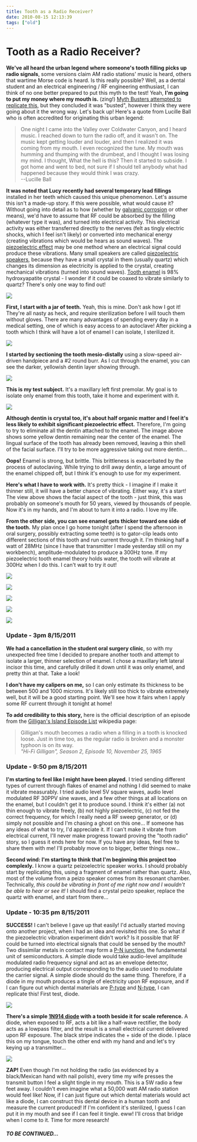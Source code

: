```yaml
---
title: Tooth as a Radio Receiver?
date: 2010-08-15 12:13:39
tags: ["old"]
---
```


# Tooth as a Radio Receiver?

__We've all heard the urban legend where someone's tooth filling picks up radio signals__, some versions claim AM radio stations' music is heard, others that wartime Morse code is heard. Is this really possible? Well, as a dental student and an electrical engineering / RF engineering enthusiast, I can think of no one better prepared to put this myth to the test! Yeah, __I'm going to put my money where my mouth is.__ (zing!) [Myth Busters attempted to replicate this](http://www.youtube.com/watch?v=OwfAyo4twqg), but they concluded it was "busted", however I think they were going about it the wrong way. Let's back up! Here's a quote from Lucille Ball who is often accredited for originating this urban legend:

<blockquote class="wp-block-quote"><p>One night I came into the Valley over Coldwater Canyon, and I heard music. I reached down to turn the radio off, and it wasn't on. The music kept getting louder and louder, and then I realized it was coming from my mouth. I even recognized the tune. My mouth was humming and thumping with the drumbeat, and I thought I was losing my mind. I thought, What the hell is this? Then it started to subside. I got home and went to bed, not sure if I should tell anybody what had happened because they would think I was crazy.<br/>--Lucille Ball</p></blockquote>

__It was noted that Lucy recently had several temporary lead fillings__ installed in her teeth which caused this unique phenomenon. Let's assume this isn't a made-up story. If this were possible, what would cause it? Without going into detail as to how (whether by [galvanic corrosion](http://en.wikipedia.org/wiki/Galvanic_corrosion) or other means), we'd have to assume that RF could be absorbed by the filling (whatever type it was), and turned into electrical activity. This electrical activity was either transferred directly to the nerves (felt as tingly electric shocks, which I feel isn't likely) or converted into mechanical energy (creating vibrations which would be hears as sound waves). The [piezoelectric effect](http://en.wikipedia.org/wiki/Piezoelectricity) may be one method where an electrical signal could produce these vibrations. Many small speakers are called [piezoelectric speakers](http://en.wikipedia.org/wiki/Loudspeaker#Piezoelectric_speakers), because they have a small crystal in them (usually quartz) which changes its dimension as electricity is applied to the crystal, creating mechanical vibrations (turned into sound waves). [Tooth enamel](http://en.wikipedia.org/wiki/Tooth_enamel) is 98% hydroxyapatite crystal - I wonder if it could be coaxed to vibrate similarly to quartz? There's only one way to find out!

<div class="text-center img-border">

[![](https://swharden.com/static/2010/08/15/IMG_5554_thumb.jpg)](https://swharden.com/static/2010/08/15/IMG_5554.jpg)

</div>

__First, I start with a jar of teeth.__ Yeah, this is mine. Don't ask how I got it! They're all nasty as heck, and require sterilization before I will touch them without gloves. There are many advantages of spending every day in a medical setting, one of which is easy access to an autoclave! After picking a tooth which I think will have a lot of enamel I can isolate, I sterilized it.

<div class="text-center img-border">

[![](https://swharden.com/static/2010/08/15/IMG_5562_thumb.jpg)](https://swharden.com/static/2010/08/15/IMG_5562.jpg)

</div>

__I started by sectioning the tooth mesio-distally__ using a slow-speed air-driven handpiece and a \#2 round burr. As I cut through the enamel, you can see the darker, yellowish dentin layer showing through.

<div class="text-center img-border">

[![](https://swharden.com/static/2010/08/15/IMG_5563_thumb.jpg)](https://swharden.com/static/2010/08/15/IMG_5563.jpg)

</div>

__This is my test subject.__ It's a maxillary left first premolar. My goal is to isolate only enamel from this tooth, take it home and experiment with it.

<div class="text-center img-border">

[![](https://swharden.com/static/2010/08/15/IMG_5567_thumb.jpg)](https://swharden.com/static/2010/08/15/IMG_5567.jpg)

</div>

__Although dentin is crystal too, it's about half organic matter and I feel it's less likely to exhibit significant piezoelectric effect.__ Therefore, I'm going to try to eliminate all the dentin attached to the enamel. The image above shows some yellow dentin remaining near the center of the enamel. The lingual surface of the tooth has already been removed, leaving a thin shell of the facial surface. I'll try to be more aggressive taking out more dentin...

__Oops!__ Enamel is strong, but brittle. This brittleness is exacerbated by the process of autoclaving. While trying to drill away dentin, a large amount of the enamel chipped off, but I think it's enough to use for my experiment.

__Here's what I have to work with.__ It's pretty thick - I imagine if I make it thinner still, it will have a better chance of vibrating. Either way, it's a start! The view above shows the facial aspect of the tooth - just think, this was probably on someone's mouth for 50 years, viewed by thousands of people. Now it's in my hands, and I'm about to turn it into a radio. I love my life.

__From the other side, you can see enamel gets thicker toward one side of the tooth.__ My plan once I go home tonight (after I spend the afternoon in oral surgery, possibly extracting some teeth) is to gator-clip leads onto different sections of this tooth and run current through it. I'm thinking half a watt of 28MHz (since I have that transmitter I made yesterday still on my workbench), amplitude-modulated to produce a 300Hz tone. If my piezoelectric tooth enamel theory holds water, the tooth will vibrate at 300Hz when I do this. I can't wait to try it out!

<div class="text-center img-border">

[![](https://swharden.com/static/2010/08/15/IMG_5570_thumb.jpg)](https://swharden.com/static/2010/08/15/IMG_5570.jpg)

[![](https://swharden.com/static/2010/08/15/IMG_5573_thumb.jpg)](https://swharden.com/static/2010/08/15/IMG_5573.jpg)

[![](https://swharden.com/static/2010/08/15/IMG_5577_thumb.jpg)](https://swharden.com/static/2010/08/15/IMG_5577.jpg)

[![](https://swharden.com/static/2010/08/15/IMG_5578_thumb.jpg)](https://swharden.com/static/2010/08/15/IMG_5578.jpg)

[![](https://swharden.com/static/2010/08/15/IMG_5583_thumb.jpg)](https://swharden.com/static/2010/08/15/IMG_5583.jpg)

</div>

### Update - 3pm 8/15/2011

__We had a cancellation in the student oral surgery clinic__, so with my unexpected free time I decided to prepare another tooth and attempt to isolate a larger, thinner selection of enamel. I chose a maxillary left lateral incisor this time, and carefully drilled it down until it was only enamel, and pretty thin at that. Take a look!

__I don't have my calipers on me,__ so I can only estimate its thickness to be between 500 and 1000 microns. It's likely still too thick to vibrate extremely well, but it will be a good starting point. We'll see how it fairs when I apply some RF current through it tonight at home!

__To add credibility to this story,__ here is the official description of an episode from the [Gilligan's Island Episode List](http://en.wikipedia.org/wiki/List_of_Gilligan's_Island_episodes) wikipedia page:

<blockquote class="wp-block-quote"><p>Gilligan's mouth becomes a radio when a filling in a tooth is knocked loose. Just in time too, as the regular radio is broken and a monster typhoon is on its way.<br/><i>"Hi-Fi Gilligan", Season 2, Episode 10, November 25, 1965</i></p></blockquote>

### Update - 9:50 pm 8/15/2011

__I'm starting to feel like I might have been played.__ I tried sending different types of current through flakes of enamel and nothing I did seemed to make it vibrate measurably. I tried audio level 5V square waves, audio level modulated RF 30PPV sine waves, and a few other things at all locations on the enamel, but I couldn't get it to produce sound. I think it's either (a) not thin enough to vibrate freely, (b) not highly piezoelectric, (c) not fed the correct frequency, for which I really need a RF sweep generator, or (d) simply not possible and I'm chasing a ghost on this one... If someone has any ideas of what to try, I'd appreciate it. If I can't make it vibrate from electrical current, I'll never make progress toward proving the "tooth radio" story, so I guess it ends here for now. If you have any ideas, feel free to share them with me! I'll probably move on to bigger, better things now...

__Second wind: I'm starting to think that I'm beginning this project too complexly.__ I know a quartz peizoelectric speaker works. I should probably start by replicating this, using a fragment of enamel rather than quartz. Also, most of the volume from a peizo speaker comes from its resonant chamber. Technically, _this could be vibrating in front of me right now and I wouldn't be able to hear or see it!_ I should find a crystal peizo speaker, replace the quartz with enamel, and start from there...

### Update - 10:35 pm 8/15/2011

__SUCCESS!__ I can't believe I gave up that easily! I'd actually started moving onto another project, when I had an idea and revisited this one. So what if the piezoelectric vibration experiment didn't work? Is it possible that RF could be turned into electrical signals that could be sensed by the mouth? Two dissimilar metals in contact may form a [P-N junction](http://en.wikipedia.org/wiki/P-n_junction), the fundamental unit of semiconductors. A simple diode would take audio-level amplitude modulated radio frequency signal and act as an envelope detector, producing electrical output corresponding to the audio used to modulate the carrier signal. A simple diode should do the same thing. Therefore, if a diode in my mouth produces a tingle of electricity upon RF exposure, and if I can figure out which dental materials are [P-type](http://en.wikipedia.org/wiki/P-type_semiconductor) and [N-type](http://en.wikipedia.org/wiki/N-type_semiconductor), I can replicate this! First test, diode.

<div class="text-center img-border">

[![](https://swharden.com/static/2010/08/15/DSCN1732_thumb.jpg)](https://swharden.com/static/2010/08/15/DSCN1732.jpg)

</div>

__There's a simple [1N914 diode](http://www.fairchildsemi.com/ds/1N/1N914.pdf) with a tooth beside it for scale reference.__ A diode, when exposed to RF, acts a bit like a half-wave rectifier, the body acts as a lowpass filter, and the result is a small electrical current delivered upon RF exposure. The black stripe indicates the + side of the diode. I place this on my tongue, touch the other end with my hand and and let's try keying up a transmitter...

<div class="text-center img-border">

[![](https://swharden.com/static/2010/08/15/DSCN1733_thumb.jpg)](https://swharden.com/static/2010/08/15/DSCN1733.jpg)

</div>

__ZAP!__ Even though I'm not holding the radio (as evidenced by a black/Mexican hand with nail polish), every time my wife presses the transmit button I feel a slight tingle in my mouth. This is a 5W radio a few feet away. I couldn't even imagine what a 50,000 watt AM radio station would feel like! Now, if I can just figure out which dental materials would act like a diode, I can construct this dental device in a human tooth and measure the current produced! If I'm confident it's sterilized, I guess I can put it in my mouth and see if I can feel it tingle. eww! I'll cross that bridge when I come to it. Time for more research!

#### _TO BE CONTINUED..._

